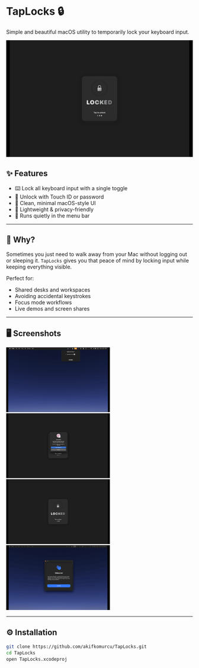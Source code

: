 # TapLocks 🔒

Simple and beautiful macOS utility to temporarily lock your keyboard input.

<p align="center">
  <img src="screenshots/locked-screen.png" width="600" alt="TapLocks lock screen">
</p>

## ✨ Features

- ⌨️ Lock all keyboard input with a single toggle  
- 🔐 Unlock with Touch ID or password  
- 🌙 Clean, minimal macOS-style UI  
- 🚀 Lightweight & privacy-friendly  
- 📌 Runs quietly in the menu bar  

---

## 🧠 Why?

Sometimes you just need to walk away from your Mac without logging out or sleeping it. `TapLocks` gives you that peace of mind by locking input while keeping everything visible.

Perfect for:
- Shared desks and workspaces
- Avoiding accidental keystrokes
- Focus mode workflows
- Live demos and screen shares

---

## 🖥️ Screenshots

<p float="left">
  <img src="screenshots/menu-bar.png" width="280" alt="TapLocks menu bar">
  <img src="screenshots/unlock-screen.png" width="280" alt="TapLocks unlock">
  <img src="screenshots/locked-screen.png" width="280" alt="TapLocks locked">
  <img src="screenshots/welcome.png" width="280" alt="TapLocks locked">
</p>

---

## ⚙️ Installation

```bash
git clone https://github.com/akifkomurcu/TapLocks.git
cd TapLocks
open TapLocks.xcodeproj
